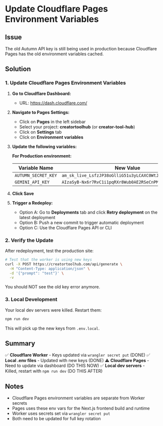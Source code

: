 # Update Cloudflare Pages Environment Variables

## Issue
The old Autumn API key is still being used in production because Cloudflare Pages has the old environment variables cached.

## Solution

### 1. Update Cloudflare Pages Environment Variables

1. **Go to Cloudflare Dashboard:**
   - URL: https://dash.cloudflare.com/

2. **Navigate to Pages Settings:**
   - Click on **Pages** in the left sidebar
   - Select your project: **creatortoolhub** (or **creator-tool-hub**)
   - Click on **Settings** tab
   - Click on **Environment variables**

3. **Update the following variables:**

   **For Production environment:**
   
   | Variable Name | New Value |
   |--------------|-----------|
   | `AUTUMN_SECRET_KEY` | `am_sk_live_LsfzJP38oGlliG51u3yLCAXC0WtJyQH8a89kCqAS5n` |
   | `GEMINI_API_KEY` | `AIzaSyB-Nx6r7RvC1i1pqRXr8Wub0AE2RSeCnPM` |

4. **Click Save**

5. **Trigger a Redeploy:**
   - Option A: Go to **Deployments** tab and click **Retry deployment** on the latest deployment
   - Option B: Push a new commit to trigger automatic deployment
   - Option C: Use the Cloudflare Pages API or CLI

### 2. Verify the Update

After redeployment, test the production site:

```bash
# Test that the worker is using new keys
curl -X POST https://creatortoolhub.com/api/generate \
  -H "Content-Type: application/json" \
  -d '{"prompt": "test"}' \
  -v
```

You should NOT see the old key error anymore.

### 3. Local Development

Your local dev servers were killed. Restart them:

```bash
npm run dev
```

This will pick up the new keys from `.env.local`.

## Summary

✅ **Cloudflare Worker** - Keys updated via `wrangler secret put` (DONE)
✅ **Local .env files** - Updated with new keys (DONE)
⚠️ **Cloudflare Pages** - Need to update via dashboard (DO THIS NOW)
✅ **Local dev servers** - Killed, restart with `npm run dev` (DO THIS AFTER)

## Notes

- Cloudflare Pages environment variables are separate from Worker secrets
- Pages uses these env vars for the Next.js frontend build and runtime
- Worker uses secrets set via `wrangler secret put`
- Both need to be updated for full key rotation

